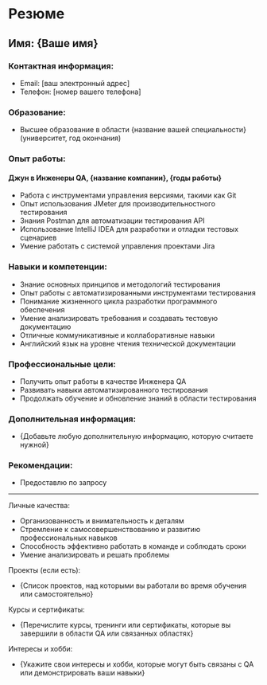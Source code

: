 # Резюме
## Имя: {Ваше имя}

### Контактная информация:
- Email: [ваш электронный адрес]
- Телефон: [номер вашего телефона]

### Образование:
- Высшее образование в области {название вашей специальности} (университет, год окончания)

### Опыт работы:
#### Джун в Инженеры QA, {название компании}, {годы работы}
- Работа с инструментами управления версиями, такими как Git
- Опыт использования JMeter для производительностного тестирования
- Знания Postman для автоматизации тестирования API
- Использование IntelliJ IDEA для разработки и отладки тестовых сценариев
- Умение работать с системой управления проектами Jira

### Навыки и компетенции:
- Знание основных принципов и методологий тестирования
- Опыт работы с автоматизированными инструментами тестирования
- Понимание жизненного цикла разработки программного обеспечения
- Умение анализировать требования и создавать тестовую документацию
- Отличные коммуникативные и коллаборативные навыки
- Английский язык на уровне чтения технической документации

### Профессиональные цели:
- Получить опыт работы в качестве Инженера QA
- Развивать навыки автоматизированного тестирования
- Продолжать обучение и обновление знаний в области тестирования

### Дополнительная информация:
- {Добавьте любую дополнительную информацию, которую считаете нужной}

### Рекомендации:
- Предоставлю по запросу

-------

Личные качества:
- Организованность и внимательность к деталям
- Стремление к самосовершенствованию и развитию профессиональных навыков
- Способность эффективно работать в команде и соблюдать сроки
- Умение анализировать и решать проблемы

Проекты (если есть):
- {Список проектов, над которыми вы работали во время обучения или самостоятельно}

Курсы и сертификаты:
- {Перечислите курсы, тренинги или сертификаты, которые вы завершили в области QA или связанных областях}

Интересы и хобби:
- {Укажите свои интересы и хобби, которые могут быть связаны с QA или демонстрировать ваши навыки}